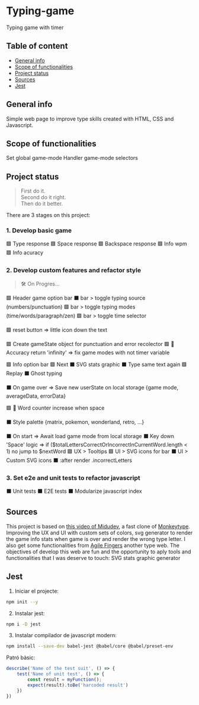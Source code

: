 # Typing-game
Typing game with timer

## Table of content
* [General info](#general-info)   
* [Scope of functionalities](#scope-of-functionalities)
* [Project status](#project-status)
* [Sources](#sources)
* [Jest](#jest)

## General info
Simple web page to improve type skills created with HTML, CSS and Javascript.

## Scope of functionalities

Set global game-mode
Handler game-mode selectors
<!--    
        Logics Diagrames
        Test for component refactor
-->

## Project status
> First do it.   
> Second do it right.   
> Then do it better.   

There are 3 stages on this project:
### 1. Develop basic game
🟩 Type response 
🟩 Space response 
🟩 Backspace response
🟩 Info wpm
🟩 Info acuracy

### 2. Develop custom features and refactor style
> 🛠 On Progres...

🟩 Header game option bar
⬛ bar > toggle typing source (numbers/punctuation)
🟩 bar > toggle typing modes (time/words/paragraph/zen)
🟩 bar > toggle time selector

🟩 reset button => little icon down the text

🟩 Create gameState object for punctuation and error recolector
🟩 🐞 Accuracy return 'infinity' => fix game modes with not timer variable

🟩 Info option bar
🟩 Next
⬛ SVG stats graphic
⬛ Type same text again
🟩 Replay
⬛ Ghost typing

⬛ On game over => Save new userState on local storage {game mode, averageData, errorData} 

🟩 🐞 Word counter increase when space

⬛ Style palette {matrix, pokemon, wonderland, retro, ...}

⬛ On start => Await load game mode from local storage
⬛ Key down 'Space' logic => if ($totalLettersCorrectOrIncorrectInCurrentWord.length < 1) no jump to $nextWord
🟩 UX > Tooltips
🟩 UI > SVG icons for bar
⬛ UI > Custom SVG icons
⬛ :after render .incorrectLetters

### 3. Set e2e and unit tests to refactor javascript
⬛ Unit tests
⬛ E2E tests
⬛ Modularize javascript index

## Sources
This project is based on [this video of Midudev](https://www.youtube.com/watch?v=157qVlTelOg&t=118s), a fast clone of [Monkeytype](https://monkeytype.com/). 
Improving the UX and UI with custom sets of colors, svg generator to render the game info stats when game is over and render the wrong type letter. I also get some functionalities from [Agile Fingers](https://agilefingers.com/es) another type web.
The objectives of develop this web are fun and the opportunity to aply tools and functionalities that I was deserve to touch:
SVG stats graphic generator

<!-- .
topics:

::after ::before usefull aproach
custom svg as code crafter
gamification
test for refactor
. -->

## Jest
1. Iniciar el projecte:   
```bash
npm init --y
```
2. Instalar jest:   

```bash
npm i -D jest
```
3. Instalar compilador de javascript modern:   

```bash
npm install --save-dev babel-jest @babel/core @babel/preset-env
```

Patró bàsic:
```javascript
describe('Name of the test suit', () => {
    test('Name of unit test', () => {
        const result = myFunction();
        expect(result).toBe('harcoded result')
    })
})
```